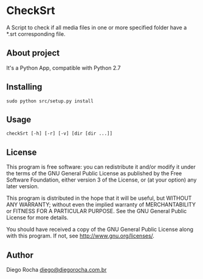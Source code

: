 CheckSrt
=============

A Script to check if all media files in one or more specified folder have a *.srt corresponding file.

About project
------------------------

It's a Python App, compatible with Python 2.7

Installing
------------------------

```shell
sudo python src/setup.py install
```

Usage
------------------------

```shell
checkSrt [-h] [-r] [-v] [dir [dir ...]]
```
License
------------------------

This program is free software: you can redistribute it and/or modify
it under the terms of the GNU General Public License as published by
the Free Software Foundation, either version 3 of the License, or
(at your option) any later version.

This program is distributed in the hope that it will be useful,
but WITHOUT ANY WARRANTY; without even the implied warranty of
MERCHANTABILITY or FITNESS FOR A PARTICULAR PURPOSE.  See the
GNU General Public License for more details.

You should have received a copy of the GNU General Public License
along with this program.  If not, see <http://www.gnu.org/licenses/>.

Author
------------------------

Diego Rocha <diego@diegorocha.com.br>
